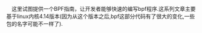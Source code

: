 &emsp;这里试图提供一个BPF指南，让开发者能够快速的编写bpf程序.这系列文章主要基于linux内核4.14版本(因为从这个版本之后,bpf这部分代码有了很大的变化,一些包的名字可能不一样了).

&emsp;
